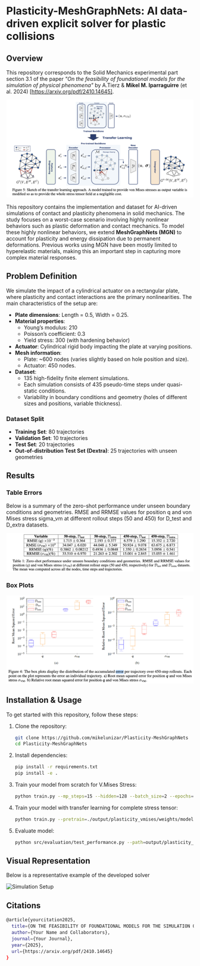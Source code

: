 # Plasticity-MeshGraphNets: AI data-driven explicit solver for plastic collisions

## Overview
This repository corresponds to the Solid Mechanics experimental part section 3.1 of the paper *"On the feasibility of foundational models for the simulation of physical phenomena"* by A.Tierz & **Mikel M. Iparraguirre** (et al. 2024) [https://arxiv.org/pdf/2410.14645].

![Simulation Setup](plots/scheme_transfer.png)

This repository contains the implementation and dataset for AI-driven simulations of contact and plasticity phenomena in solid mechanics. The study focuses on a worst-case scenario involving highly nonlinear behaviors such as plastic deformation and contact mechanics. To model these highly nonlinear behaviors, we extend **MeshGraphNets (MGN)** to account for plasticity and energy dissipation due to permanent deformations. Previous works using MGN have been mostly limited to hyperelastic materials, making this an important step in capturing more complex material responses.

## Problem Definition

We simulate the impact of a cylindrical actuator on a rectangular plate, where plasticity and contact interactions are the primary nonlinearities. The main characteristics of the setup are:

- **Plate dimensions**: Length = 0.5, Width = 0.25.
- **Material properties**:
  - Young’s modulus: 210
  - Poisson’s coefficient: 0.3
  - Yield stress: 300 (with hardening behavior)
- **Actuator**: Cylindrical rigid body impacting the plate at varying positions.
- **Mesh information**:
  - Plate: ~600 nodes (varies slightly based on hole position and size).
  - Actuator: 450 nodes.
- **Dataset**:
  - 135 high-fidelity finite element simulations.
  - Each simulation consists of 435 pseudo-time steps under quasi-static conditions.
  - Variability in boundary conditions and geometry (holes of different sizes and positions, variable thickness).

### Dataset Split

- **Training Set**: 80 trajectories  
- **Validation Set**: 10 trajectories  
- **Test Set**: 20 trajectories  
- **Out-of-distribution Test Set (Dextra)**: 25 trajectories with unseen geometries  

## Results

### Table Errors
Below is a summary of the zero-shot performance under unseen boundary conditions and geometries. RMSE and RRMSE values for position q and von Mises stress sigma_vm at different rollout steps (50 and 450) for D_test and D_extra datasets.

![Simulation Setup](plots/table1.png)
### Box Plots
![Simulation Setup](plots/boxplot1.png)

## Installation & Usage

To get started with this repository, follow these steps:

1. Clone the repository:
   ```sh
   git clone https://github.com/mikelunizar/Plasticity-MeshGraphNets
   cd Plasticity-MeshGraphNets
   ```
2. Install dependencies:
   ```sh
   pip install -r requirements.txt
   pip install -e .
   ```
3. Train your model from scratch for V.Mises Stress:
   ```sh
   python train.py --mp_steps=15 --hidden=128 --batch_size=2 --epochs=10000
   ```
3. Train your model with transfer learning for complete stress tensor:
   ```sh
   python train.py --pretrain=./output/plasticity_vmises/weights/model.pth --stress_tensor --finetuning --epochs=100
   ```

4. Evaluate model:
   ```sh
   python src/evaluation/test_performance.py --path=output/plasticity_vmises/weights/model.pth --split=test
   ```

## Visual Representation

Below is a representative example of the developed solver

![Simulation Setup](plots/collision.gif)


## Citations

```sh
@article{yourcitation2025,
  title={ON THE FEASIBILITY OF FOUNDATIONAL MODELS FOR THE SIMULATION OF PHYSICAL PHENOMENA},
  author={Your Name and Collaborators},
  journal={Your Journal},
  year={2025},
  url={https://arxiv.org/pdf/2410.14645}
}
```
